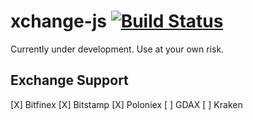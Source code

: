 # xchange-js [![Build Status](https://travis-ci.org/connorgiles/xchange-js.svg?branch=master)](https://travis-ci.org/connorgiles/xchange-js)
Currently under development. Use at your own risk.

## Exchange Support
[X] Bitfinex
[X] Bitstamp
[X] Poloniex
[ ] GDAX
[ ] Kraken
